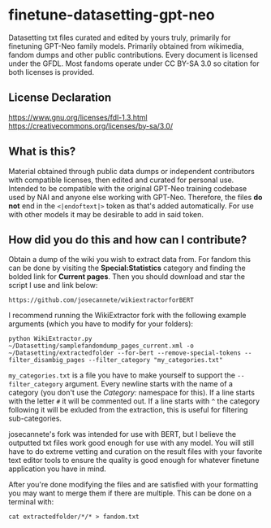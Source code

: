 # finetune-datasetting-gpt-neo
Datasetting txt files curated and edited by yours truly, primarily for finetuning GPT-Neo family models. Primarily obtained from wikimedia, fandom dumps and other public contributions. Every document is licensed under the GFDL. Most fandoms operate under CC BY-SA 3.0 so citation for both licenses is provided.  

## License Declaration
https://www.gnu.org/licenses/fdl-1.3.html  
https://creativecommons.org/licenses/by-sa/3.0/

## What is this?
Material obtained through public data dumps or independent contributors with compatible licenses, then edited and curated for personal use. Intended to be compatible with the original GPT-Neo training codebase used by NAI and anyone else working with GPT-Neo. Therefore, the files **do not** end in the `<|endoftext|>` token as that's added automatically. For use with other models it may be desirable to add in said token.

## How did you do this and how can I contribute?
Obtain a dump of the wiki you wish to extract data from. For fandom this can be done by visiting the **Special:Statistics** category and finding the bolded link for **Current pages**. Then you should download and star the script I use and link below:  
```
https://github.com/josecannete/wikiextractorforBERT
```
I recommend running the WikiExtractor fork with the following example arguments (which you have to modify for your folders):  
```
python WikiExtractor.py ~/Datasetting/samplefandomdump_pages_current.xml -o ~/Datasetting/extractedfolder --for-bert --remove-special-tokens --filter_disambig_pages --filter_category "my_categories.txt"
```
`my_categories.txt` is a file you have to make yourself to support the `--filter_category` argument. Every newline starts with the name of a category (you don't use the *Category:* namespace for this). If a line starts with the letter `#` it will be commented out. If a line starts with `^` the category following it will be exluded from the extraction, this is useful for filtering sub-categories.  

josecannete's fork was intended for use with BERT, but I believe the outputted txt files work good enough for use with any model. You will still have to do extreme vetting and curation on the result files with your favorite text editor tools to ensure the quality is good enough for whatever finetune application you have in mind.  

After you're done modifying the files and are satisfied with your formatting you may want to merge them if there are multiple. This can be done on a terminal with:  
```
cat extractedfolder/*/* > fandom.txt
```
